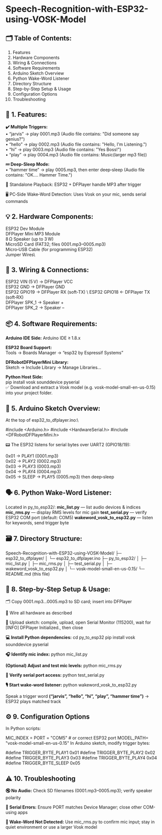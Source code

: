 # Speech-Recognition-with-ESP32-using-VOSK-Model

## 🗂️ Table of Contents:

1. Features
2. Hardware Components
3. Wiring & Connections
4. Software Requirements
5. Arduino Sketch Overview
6. Python Wake-Word Listener
7. Directory Structure
8. Step-by-Step Setup & Usage
9. Configuration Options
10. Troubleshooting


## 🧩 1. Features:

**✔️ Multiple Triggers:**\
• “jarvis” → play 0001.mp3 (Audio file contains: "Did someone say genius?")\
• “hello” → play 0002.mp3 (Audio file contains: "Hello, I'm Listening.")\
• “hi” → play 0003.mp3 (Audio file contains: "Yes Boss!")\
• “play” → play 0004.mp3 (Audio file contains: Music(larger mp3 file))

**💤 Deep‑Sleep Mode:**\
• “hammer time” → play 0005.mp3, then enter deep‑sleep (Audio file contains: "OK.... Hammer Time.")

🎵 Standalone Playback: ESP32 + DFPlayer handle MP3 after trigger

🖥️ PC‑Side Wake‑Word Detection: Uses Vosk on your mic, sends serial commands


## 💡 2. Hardware Components:

ESP32 Dev Module\
DFPlayer Mini MP3 Module\
8 Ω Speaker (up to 3 W)\
MicroSD Card (FAT32; files 0001.mp3–0005.mp3)\
Micro‑USB Cable (for programming ESP32)\
Jumper Wires\


## 🔌 3. Wiring & Connections:

ESP32 VIN (5 V)    → DFPlayer VCC  \
ESP32 GND          → DFPlayer GND  \
ESP32 GPIO19       → DFPlayer RX (soft‑TX) \ 
ESP32 GPIO18       ← DFPlayer TX (soft‑RX)  \
DFPlayer SPK_1     → Speaker +  \
DFPlayer SPK_2     → Speaker – 


## 📦 4. Software Requirements:

**Arduino IDE Side:**
Arduino IDE ≥ 1.8.x

**ESP32 Board Support:**\
Tools → Boards Manager → “esp32 by Espressif Systems”

**DFRobotDFPlayerMini Library:**\
Sketch → Include Library → Manage Libraries...

**Python Host Side:**\
pip install vosk sounddevice pyserial\
✅ Download and extract a Vosk model (e.g. vosk-model-small-en-us-0.15) into your project folder.


## 🎯 5. Arduino Sketch Overview:

At the top of esp32_to_dfplayer.ino:\

#include <Arduino.h>
#include <HardwareSerial.h>
#include <DFRobotDFPlayerMini.h>

📟 The ESP32 listens for serial bytes over UART2 (GPIO18/19):

0x01 → PLAY1 (0001.mp3)  
0x02 → PLAY2 (0002.mp3)  
0x03 → PLAY3 (0003.mp3)  
0x04 → PLAY4 (0004.mp3)  
0x05 → SLEEP → PLAY5 (0005.mp3) then deep‑sleep


## 🗣️ 6. Python Wake‑Word Listener:

Located in py_to_esp32/:
**mic_list.py** — list audio devices & indices
**mic_rms.py** — display RMS levels for mic gain
**test_serial.py** — verify ESP32 COM port (default: COM5)
**wakeword_vosk_to_esp32.py** — listen for keywords, send trigger byte


## 🗃️ 7. Directory Structure:

Speech-Recognition-with-ESP32-using-VOSK-Model/
├─ esp32_to_dfplayer/
│   └─ esp32_to_dfplayer.ino
├─ py_to_esp32/
│   ├─ mic_list.py
│   ├─ mic_rms.py
│   ├─ test_serial.py
│   ├─ wakeword_vosk_to_esp32.py
│   └─ vosk-model-small-en-us-0.15/
└─ README.md (this file)


## 🚀 8. Step‑by‑Step Setup & Usage:

🗂️ Copy 0001.mp3...0005.mp3 to SD card; insert into DFPlayer

🔌 Wire all hardware as described

📲 Upload sketch: compile, upload, open Serial Monitor (115200), wait for [INFO] DFPlayer Initialized., then close

**💻 Install Python dependencies:**
cd py_to_esp32
pip install vosk sounddevice pyserial

**🎧 Identify mic index:**
python mic_list.py

**(Optional) Adjust and test mic levels:**
python mic_rms.py

**🔎 Verify serial port access:**
python test_serial.py

**🎙️ Start wake‑word listener:**
python wakeword_vosk_to_esp32.py

Speak a trigger word **(“jarvis”, “hello”, “hi”, “play”, “hammer time”)** → ESP32 plays matched track


## ⚙️ 9. Configuration Options

In Python scripts:

MIC_INDEX = <your mic index>
PORT      = "COM5"                # or correct ESP32 port
MODEL_PATH= "vosk-model-small-en-us-0.15"
In Arduino sketch, modify trigger bytes:

#define TRIGGER_BYTE_PLAY1   0x01
#define TRIGGER_BYTE_PLAY2   0x02
#define TRIGGER_BYTE_PLAY3   0x03
#define TRIGGER_BYTE_PLAY4   0x04
#define TRIGGER_BYTE_SLEEP   0x05


## ⚠️ 10. Troubleshooting

**🔇 No Audio:** Check SD filenames (0001.mp3–0005.mp3); verify speaker polarity

**🔌 Serial Errors:** Ensure PORT matches Device Manager; close other COM-using apps

**🛑 Wake-Word Not Detected:** Use mic_rms.py to confirm mic input; stay in quiet environment or use a larger Vosk model

